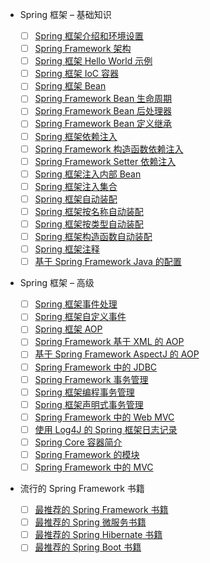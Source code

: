 * Spring 框架 – 基础知识

  * [ ] [Spring 框架介绍和环境设置](https://dotnettutorials.net/lesson/what-is-spring-framework/)

  - [ ] [Spring Framework 架构](https://dotnettutorials.net/lesson/spring-framework-architecture/)

  * [ ] [Spring 框架 Hello World 示例](https://dotnettutorials.net/lesson/spring-framework-hello-world-example/)

  - [ ] [Spring 框架 IoC 容器](https://dotnettutorials.net/lesson/spring-framework-ioc-containers/)

  * [ ] [Spring 框架 Bean](https://dotnettutorials.net/lesson/spring-framework-beans/)

  - [ ] [Spring Framework Bean 生命周期](https://dotnettutorials.net/lesson/spring-framework-bean-life-cycle/)

  * [ ] [Spring Framework Bean 后处理器](https://dotnettutorials.net/lesson/spring-framework-bean-post-processors/)

  - [ ] [Spring Framework Bean 定义继承](https://dotnettutorials.net/lesson/spring-framework-bean-definition-inheritance/)

  * [ ] [Spring 框架依赖注入](https://dotnettutorials.net/lesson/spring-framework-dependency-injection/)

  - [ ] [Spring Framework 构造函数依赖注入](https://dotnettutorials.net/lesson/spring-framework-constructor-dependency-injection/)

  * [ ] [Spring Framework Setter 依赖注入](https://dotnettutorials.net/lesson/spring-framework-setter-dependency-injection/)

  - [ ] [Spring 框架注入内部 Bean](https://dotnettutorials.net/lesson/spring-framework-injecting-inner-beans/)

  * [ ] [Spring 框架注入集合](https://dotnettutorials.net/lesson/spring-framework-injecting-collections/)

  - [ ] [Spring 框架自动装配](https://dotnettutorials.net/lesson/spring-framework-autowiring/)

  * [ ] [Spring 框架按名称自动装配](https://dotnettutorials.net/lesson/spring-framework-autowiring-by-name/)

  - [ ] [Spring 框架按类型自动装配](https://dotnettutorials.net/lesson/spring-framework-autowiring-by-type/)

  * [ ] [Spring 框架构造函数自动装配](https://dotnettutorials.net/lesson/spring-framework-constructor-autowiring/)

  - [ ] [Spring 框架注释](https://dotnettutorials.net/lesson/spring-framework-annotations/)

  * [ ] [基于 Spring Framework Java 的配置](https://dotnettutorials.net/lesson/spring-framework-java-based-configuration/)

* Spring 框架 – 高级

  * [ ] [Spring 框架事件处理](https://dotnettutorials.net/lesson/spring-framework-event-handling/)

  - [ ] [Spring 框架自定义事件](https://dotnettutorials.net/lesson/spring-framework-custom-event/)

  * [ ] [Spring 框架 AOP](https://dotnettutorials.net/lesson/spring-framework-aop/)

  - [ ] [Spring Framework 基于 XML 的 AOP](https://dotnettutorials.net/lesson/spring-framework-xml-based-aop/)

  * [ ] [基于 Spring Framework AspectJ 的 AOP](https://dotnettutorials.net/lesson/spring-framework-aspectj-based-aop/)

  - [ ] [Spring Framework 中的 JDBC](https://dotnettutorials.net/lesson/spring-framework-jdbc/)

  * [ ] [Spring Framework 事务管理](https://dotnettutorials.net/lesson/spring-framework-transaction-management/)

  - [ ] [Spring 框架编程事务管理](https://dotnettutorials.net/lesson/spring-framework-programmatic-transaction-management/)

  * [ ] [Spring 框架声明式事务管理](https://dotnettutorials.net/lesson/spring-framework-declarative-transaction-management/)

  - [ ] [Spring Framework 中的 Web MVC](https://dotnettutorials.net/lesson/web-mvc-in-spring-framework/)

  * [ ] [使用 Log4J 的 Spring 框架日志记录](https://dotnettutorials.net/lesson/spring-framework-logging-with-log4j/)

  - [ ] [Spring Core 容器简介](https://dotnettutorials.net/lesson/spring-core-container/)

  * [ ] [Spring Framework 的模块](https://dotnettutorials.net/lesson/modules-of-spring-framework/)

  - [ ] [Spring Framework 中的 MVC](https://dotnettutorials.net/lesson/mvc-in-spring-framework/)

* 流行的 Spring Framework 书籍

  * [ ] [最推荐的 Spring Framework 书籍](https://dotnettutorials.net/lesson/most-recommended-spring-framework-books/)

  - [ ] [最推荐的 Spring 微服务书籍](https://dotnettutorials.net/lesson/most-recommended-spring-microservices-books/)

  * [ ] [最推荐的 Spring Hibernate 书籍](https://dotnettutorials.net/lesson/most-recommended-spring-hibernate-books/)

  - [ ] [最推荐的 Spring Boot 书籍](https://dotnettutorials.net/lesson/most-recommended-spring-boot-books/)
